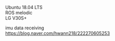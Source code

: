 
Ubuntu 18.04 LTS  
ROS melodic  
LG V30S+    
  

imu data receiving  
https://blog.naver.com/hwann218/222270605253
